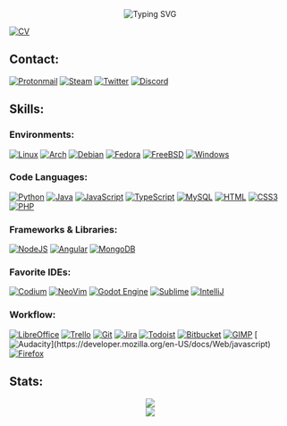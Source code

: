 <div align="center" href="https://github.com/alejandrofalcon">
<img src="https://readme-typing-svg.demolab.com/?font=Sans-serif&size=40&duration=2000&pause=300&color=F70000&center=true&vCenter=true&lines=About+AleFalcon" alt="Typing SVG" />
</div>





[![CV](https://img.shields.io/badge/Curriculum%20Vitae-30363D?style=for-the-badge&logo=GitHub-Sponsors&logoColor=#white)](https://drive.google.com/file/d/1GvJniY-ic6uhEdfOqC8XdYvnI_W0HtdY/view?usp=sharing) 

<div>
 
## Contact:
 

[![Protonmail](https://img.shields.io/badge/ProtonMail-8B89CC?style=for-the-badge&logo=protonmail&logoColor=white)](mailto:danieldelgadojimenez@pm.me)
[![Steam](https://img.shields.io/badge/Steam-000000?style=for-the-badge&logo=steam&logoColor=white)](https://steamcommunity.com/id/eldiosx/)
[![Twitter](https://img.shields.io/badge/Twitter-1DA1F2?style=for-the-badge&logo=twitter&logoColor=white)](https://twitter.com/eldiosx41020)
[![Discord](https://img.shields.io/badge/Discord-7289DA?style=for-the-badge&logo=discord&logoColor=white)](https://discord.gg/jbeCEshTur)

</div>

## Skills:</h2>

### Environments:
 
[![Linux](https://img.shields.io/badge/Linux-FCC624?style=for-the-badge&logo=linux&logoColor=black)](https://www.linux.org/)
[![Arch](https://img.shields.io/badge/Arch_Linux-1793D1?style=for-the-badge&logo=arch-linux&logoColor=white)](https://www.linux.org/)
[![Debian](https://img.shields.io/badge/Debian-A81D33?style=for-the-badge&logo=debian&logoColor=white)](https://www.linux.org/)
[![Fedora](https://img.shields.io/badge/Fedora-294172?style=for-the-badge&logo=fedora&logoColor=white)](https://www.linux.org/)
[![FreeBSD](https://img.shields.io/badge/freebsd-AB2B28?style=for-the-badge&logo=freebsd&logoColor=white)](https://www.linux.org/)
[![Windows](https://img.shields.io/badge/Windows-0078D6?style=for-the-badge&logo=windows&logoColor=white)](https://www.linux.org/)
 
### Code Languages:

[![Python](https://img.shields.io/badge/Python-3776AB?style=for-the-badge&logo=python&logoColor=white)](https://www.linux.org/)
[![Java](https://img.shields.io/badge/Java-ED8B00?style=for-the-badge&logo=openjdk&logoColor=white)](https://www.linux.org/)
[![JavaScript](https://img.shields.io/badge/JavaScript-F7DF1E?style=for-the-badge&logo=javascript&logoColor=black)](https://www.linux.org/)
[![TypeScript](https://img.shields.io/badge/TypeScript-007ACC?style=for-the-badge&logo=typescript&logoColor=white)](https://www.linux.org/)
[![MySQL](https://img.shields.io/badge/MySQL-00000F?style=for-the-badge&logo=mysql&logoColor=white)](https://www.linux.org/)
[![HTML](https://img.shields.io/badge/HTML5-E34F26?style=for-the-badge&logo=html5&logoColor=white)](https://www.linux.org/)
[![CSS3](https://img.shields.io/badge/CSS3-1572B6?style=for-the-badge&logo=css3&logoColor=white)](https://www.linux.org/)
[![PHP](https://img.shields.io/badge/PHP-777BB4?style=for-the-badge&logo=php&logoColor=white)](https://www.linux.org/)

### Frameworks & Libraries:

[![NodeJS](https://img.shields.io/badge/Node.js-43853D?style=for-the-badge&logo=node.js&logoColor=white)](https://www.linux.org/)
[![Angular](https://img.shields.io/badge/Angular-DD0031?style=for-the-badge&logo=angular&logoColor=white)](https://www.linux.org/)
[![MongoDB](https://img.shields.io/badge/MongoDB-4EA94B?style=for-the-badge&logo=mongodb&logoColor=white)](https://www.linux.org/)
 
### Favorite IDEs:

[![Codium](https://img.shields.io/badge/Visual_Studio_Code-0078D4?style=for-the-badge&logo=visual%20studio%20code&logoColor=white)](https://www.linux.org/)
[![NeoVim](https://img.shields.io/badge/NeoVim-%2357A143.svg?&style=for-the-badge&logo=neovim&logoColor=white)](https://www.linux.org/)
[![Godot Engine](https://img.shields.io/badge/GODOT-%23FFFFFF.svg?style=for-the-badge&logo=godot-engine)](https://www.linux.org/)
[![Sublime](https://img.shields.io/badge/sublime_text-%23575757.svg?&style=for-the-badge&logo=sublime-text&logoColor=important)](https://www.linux.org/)
[![IntelliJ](https://img.shields.io/badge/IntelliJ_IDEA-000000.svg?style=for-the-badge&logo=intellij-idea&logoColor=white)](https://www.linux.org/)

### Workflow:

[![LibreOffice](https://img.shields.io/badge/LibreOffice-18A303?style=for-the-badge&logo=LibreOffice&logoColor=white)](https://www.linux.org/)
[![Trello](https://img.shields.io/badge/Trello-0052CC?style=for-the-badge&logo=trello&logoColor=white)](https://www.linux.org/)
[![Git](https://img.shields.io/badge/GIT-E44C30?style=for-the-badge&logo=git&logoColor=white)](https://www.linux.org/)
[![Jira](https://img.shields.io/badge/Jira-0052CC?style=for-the-badge&logo=Jira&logoColor=white)](https://www.linux.org/)
[![Todoist](https://img.shields.io/badge/Todoist-E44332?style=for-the-badge&logo=todoist&logoColor=white)](https://www.linux.org/)
[![Bitbucket](https://img.shields.io/badge/Bitbucket-0747a6?style=for-the-badge&logo=bitbucket&logoColor=white)](https://www.linux.org/)
[![GIMP](https://img.shields.io/badge/gimp-5C5543?style=for-the-badge&logo=gimp&logoColor=white)](https://www.w3.org/TR/2001/WD-css3-roadmap-20010523/) 
[![Audacity](https://img.shields.io/badge/Audacity-0000CC?style=for-the-badge&logo=audacity&logoColor=white****)](https://developer.mozilla.org/en-US/docs/Web/javascript)
[![Firefox](https://img.shields.io/badge/Firefox_Browser-FF7139?style=for-the-badge&logo=Firefox-Browser&logoColor=white)](https://www.linux.org/)


## Stats:

<div align="center">

 <picture>
  <source
    srcset="https://github-readme-stats.vercel.app/api?username=alejandrofalcon&hide_border=true&show_icons=true&show_icons=true&bg_color=0D1117&theme=dark"
    media="(prefers-color-scheme: dark)"
  />
  <source
    srcset="https://github-readme-stats.vercel.app/api?username=alejandrofalcon&hide_border=true&show_icons=true&show_icons=true"
    media="(prefers-color-scheme: light), (prefers-color-scheme: no-preference)"
  />
  <img src="https://github-readme-stats.vercel.app/api?username=alejandrofalcon&hide_border=true&show_icons=true&show_icons=true" />
</picture>
<br>
<picture>
  <source
    srcset="https://github-readme-stats.vercel.app/api/top-langs/?username=alejandrofalcon&hide_border=true&show_icons=true&bg_color=0D1117&theme=dark"
    media="(prefers-color-scheme: dark)"
  />
  <source
    srcset="https://github-readme-stats.vercel.app/api/top-langs/?username=alejandrofalcon&hide_border=true&show_icons=true"
    media="(prefers-color-scheme: light), (prefers-color-scheme: no-preference)"
  />
  <img src="https://github-readme-stats.vercel.app/api/top-langs/?username=alejandrofalcon&hide_border=true&show_icons=true" />
</picture>

</div>

